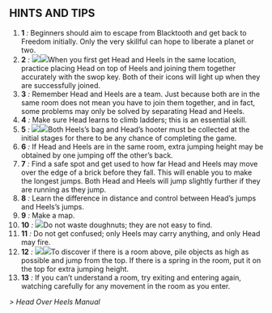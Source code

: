 ## HINTS AND TIPS

1. **1** *:* Beginners should aim to escape from Blacktooth and get back to Freedom
   initially. Only the very skillful can hope to liberate a planet or two.
2. **2** *:* ![](texture-animated-head.idle.towards?float-right&relative&z-topSprite)![](texture-heels.walking.towards.2&float-right&clear-right&relative&bottom-bottomStackPullup)When you first get Head and Heels in the same location, practice placing Head
   on top of Heels and joining them together accurately with the swop key. Both
   of their icons will light up when they are successfully joined.
3. **3** *:* Remember Head and Heels are a team. Just because both are in the same room
   does not mean you have to join them together, and in fact, some problems may
   only be solved by separating Head and Heels.
4. **4** *:* Make sure Head learns to climb ladders; this is an essential skill.
5. **5** *:* ![](texture-bag?float-right)![](texture-hooter?float-right)Both Heels’s bag and Head’s hooter must be collected at the initial stages
   for there to be any chance of completing the game.
6. **6** *:* If Head and Heels are in the same room, extra jumping height may be obtained
   by one jumping off the other’s back.
7. **7** *:* Find a safe spot and get used to how far Head and Heels may move over the
   edge of a brick before they fall. This will enable you to make the longest
   jumps. Both Head and Heels will jump slightly further if they are running as
   they jump.
8. **8** *:* Learn the difference in distance and control between Head’s jumps and Heels’s
   jumps.
9. **9** *:* Make a map.
10. **10** *:* ![](texture-doughnuts?float-right)Do not waste doughnuts; they are not easy to find.
11. **11** *:* Do not get confused; only Heels may carry anything, and only Head may fire.
12. **12** *:* ![](texture-spring.released?float-right&relative&z-topSprite)![](texture-cube?float-right&clear-right&relative&bottom-bottomStackPullup)To discover if there is a room above, pile objects as high as possible and
    jump from the top. If there is a spring in the room, put it on the top for
    extra jumping height.
13. **13** *:* If you can’t understand a room, try exiting and entering again, watching
    carefully for any movement in the room as you enter.

*> Head Over Heels Manual*